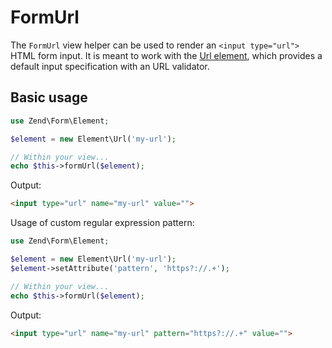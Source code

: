 # FormUrl

The `FormUrl` view helper can be used to render an `<input type="url">` HTML
form input. It is meant to work with the [Url element](../element/url.md), which
provides a default input specification with an URL validator.

## Basic usage

```php
use Zend\Form\Element;

$element = new Element\Url('my-url');

// Within your view...
echo $this->formUrl($element);
```

Output:

```html
<input type="url" name="my-url" value="">
```

Usage of custom regular expression pattern:

```php
use Zend\Form\Element;

$element = new Element\Url('my-url');
$element->setAttribute('pattern', 'https?://.+');

// Within your view...
echo $this->formUrl($element);
```

Output:

```html
<input type="url" name="my-url" pattern="https?://.+" value="">
```
